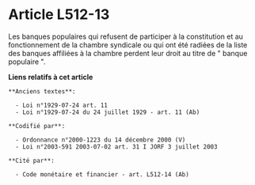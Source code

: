 # Article L512-13

Les banques populaires qui refusent de participer à la constitution et au fonctionnement de la chambre syndicale ou qui ont
été radiées de la liste des banques affiliées à la chambre perdent leur droit au titre de " banque populaire ".

**Liens relatifs à cet article**

	**Anciens textes**:

	  - Loi n°1929-07-24 art. 11
	  - Loi n°1929-07-24 du 24 juillet 1929 - art. 11 (Ab)

	**Codifié par**:

	  - Ordonnance n°2000-1223 du 14 décembre 2000 (V)
	  - Loi n°2003-591 2003-07-02 art. 31 I JORF 3 juillet 2003

	**Cité par**:

	  - Code monétaire et financier - art. L512-14 (Ab)

